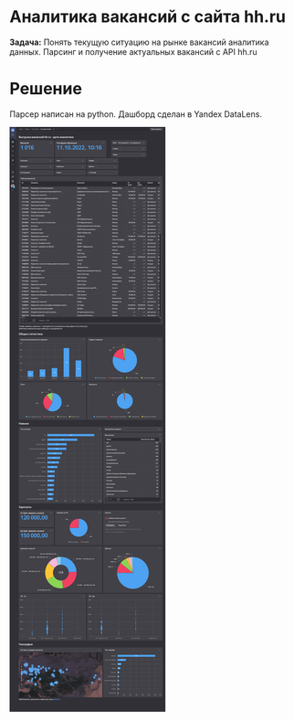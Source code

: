 # Аналитика вакансий с сайта hh.ru

**Задача:** Понять текущую ситуацию на рынке вакансий аналитика данных. Парсинг и получение актуальных вакансий с API hh.ru

# Решение

Парсер написан на python. Дашборд сделан в Yandex DataLens.

![Скриншот дашборда в DataLens](https://github.com/timurka/dashboards/blob/main/hh.ru/dashboard_hhru_screen.png?raw=true)
